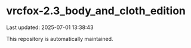 # vrcfox-2.3_body_and_cloth_edition

Last updated: 2025-07-01 13:38:43

This repository is automatically maintained.

